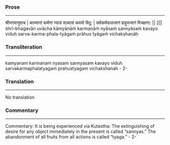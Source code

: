 ### Prose 
 --- 
श्रीभगवानुवाच |
काम्यानां कर्मणां न्यासं सन्न्यासं कवयो विदु: |
सर्वकर्मफलत्यागं प्राहुस्त्यागं विचक्षणा: || 2||
śhrī-bhagavān uvācha
kāmyānāṁ karmaṇāṁ nyāsaṁ sannyāsaṁ kavayo viduḥ
sarva-karma-phala-tyāgaṁ prāhus tyāgaṁ vichakṣhaṇāḥ

### Transliteration 
 --- 
kamyanam karmanam nyasam sannyasam kavayo viduh sarvakarmaphalatyagam prahustyagam vichakshanah - 2-

### Translation 
 --- 
No translation

### Commentary 
 --- 
Commentary: It is being experienced via Kutastha: The extinguishing of desire for any object immediately in the present is called “sannyas.” The abandonment of all fruits from all actions is called “tyaga.” - 2-